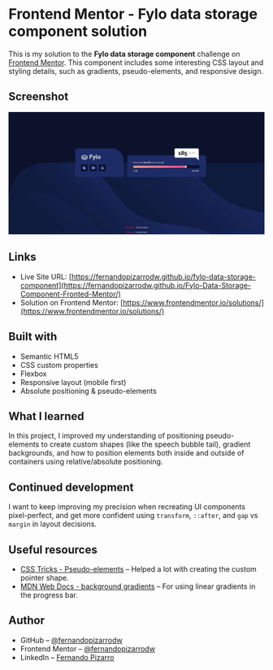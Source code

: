 # Frontend Mentor - Fylo data storage component solution

This is my solution to the **Fylo data storage component** challenge on [Frontend Mentor](https://www.frontendmentor.io/challenges/fylo-data-storage-component-1dFOwr6Jx). This component includes some interesting CSS layout and styling details, such as gradients, pseudo-elements, and responsive design.

## Screenshot

![Screenshot of the project](Screenshot-Desktop.jpg)

## Links

- Live Site URL: [https://fernandopizarrodw.github.io/fylo-data-storage-component](https://fernandopizarrodw.github.io/Fylo-Data-Storage-Component-Fronted-Mentor/)
- Solution on Frontend Mentor: [https://www.frontendmentor.io/solutions/](https://www.frontendmentor.io/solutions/) <!-- (completamos esto luego) -->

## Built with

- Semantic HTML5
- CSS custom properties
- Flexbox
- Responsive layout (mobile first)
- Absolute positioning & pseudo-elements

## What I learned

In this project, I improved my understanding of positioning pseudo-elements to create custom shapes (like the speech bubble tail), gradient backgrounds, and how to position elements both inside and outside of containers using relative/absolute positioning.

## Continued development

I want to keep improving my precision when recreating UI components pixel-perfect, and get more confident using `transform`, `::after`, and `gap` vs `margin` in layout decisions.

## Useful resources

- [CSS Tricks - Pseudo-elements](https://css-tricks.com/pseudo-element-roundup/) – Helped a lot with creating the custom pointer shape.
- [MDN Web Docs - background gradients](https://developer.mozilla.org/en-US/docs/Web/CSS/gradient) – For using linear gradients in the progress bar.

## Author

- GitHub – [@fernandopizarrodw](https://github.com/fernandopizarrodw)
- Frontend Mentor – [@fernandopizarrodw](https://www.frontendmentor.io/profile/fernandopizarrodw)
- LinkedIn – [Fernando Pizarro](https://www.linkedin.com/in/fernandopizarro-dev/)
